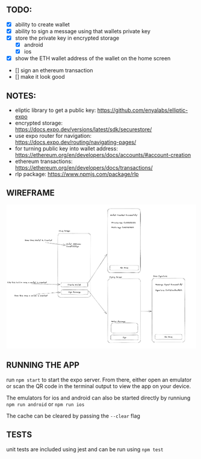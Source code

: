 ## TODO:
- [x] ability to create wallet 
- [x] ability to sign a message using that wallets private key 
- [x] store the private key in encrypted storage 
    - [x] android
    - [x] ios 
- [x] show the ETH wallet address of the wallet on the home screen 
- [] sign an ethereum transaction 
- [] make it look good

## NOTES: 
- eliptic library to get a public key: https://github.com/enyalabs/elliptic-expo
- encrypted storage: https://docs.expo.dev/versions/latest/sdk/securestore/
- use expo router for navigation: https://docs.expo.dev/routing/navigating-pages/
- for turning public key into wallet address: https://ethereum.org/en/developers/docs/accounts/#account-creation
- ethereum transactions: https://ethereum.org/en/developers/docs/transactions/
- rlp package: https://www.npmjs.com/package/rlp

## WIREFRAME
![wireframe](/docs/app-wireframe.png)

## RUNNING THE APP 
run ```npm start``` to start the expo server. From there, either open an emulator or scan the QR code in the terminal output to view the app on your device.

The emulators for ios and android can also be started directly by runniung 
```npm run android``` or ```npm run ios```

The cache can be cleared by passing the ```--clear``` flag

## TESTS 
unit tests are included using jest and can be run using ```npm test```